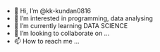- 👋 Hi, I’m @kk-kundan0816
- 👀 I’m interested in programming, data analysing 
- 🌱 I’m currently learning DATA SCIENCE 
- 💞️ I’m looking to collaborate on ...
- 📫 How to reach me ...

<!---
kk-kundan0816/kk-kundan0816 is a ✨ special ✨ repository because its `README.md` (this file) appears on your GitHub profile.
You can click the Preview link to take a look at your changes.
--->
